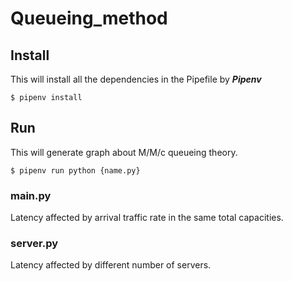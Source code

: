 # Queueing_method

## Install

This will install all the dependencies in the Pipefile by ***Pipenv***

```console
$ pipenv install
```

## Run

This will generate graph about M/M/c queueing theory.

```console
$ pipenv run python {name.py}
```

### main.py

Latency affected by arrival traffic rate in the same total capacities.

### server.py

Latency affected by different number of servers.

